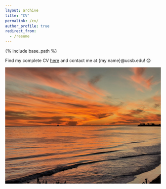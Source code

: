 ```yaml
---
layout: archive
title: "CV"
permalink: /cv/
author_profile: true
redirect_from:
  - /resume
---
```

{% include base_path %}

Find my complete CV [here](https://drive.google.com/file/d/1040TFonR_LMHz9bukmWgAR934Gv5eQ5A/view?usp=sharing) and contact me at {my name}@ucsb.edu! 😊 

<!-- ![Pretty sunset over our campus](/images/sunset.jpg) -->
<img src="/images/sunset.jpg" alt="Pretty sunset over UCSB campus" width="700">


<!-- ---
## Education

* Ph.D in Computer Science, *UC Santa Barbara*, 2027 (Expected)
* B.S. in Computer Engineering, *University of Tehran*, 2022

## Experience

* Spring 2024: Academic Pages Collaborator
  * Github University
  * Duties includes: Updates and improvements to template
  * Supervisor: The Users

* Fall 2015: Research Assistant
  * Github University
  * Duties included: Merging pull requests
  * Supervisor: Professor Hub

* Summer 2015: Research Assistant
  * Github University
  * Duties included: Tagging issues
  * Supervisor: Professor Git
  
Skills
======
* Skill 1
* Skill 2
  * Sub-skill 2.1
  * Sub-skill 2.2
  * Sub-skill 2.3
* Skill 3

Publications
======
  <ul>{% for post in site.publications reversed %}
    {% include archive-single-cv.html %}
  {% endfor %}</ul>
  
Talks
======
  <ul>{% for post in site.talks reversed %}
    {% include archive-single-talk-cv.html  %}
  {% endfor %}</ul> 
  
Teaching
======
  <ul>{% for post in site.teaching reversed %}
    {% include archive-single-cv.html %}
  {% endfor %}</ul>
  
Service and leadership
======
* Currently signed in to 43 different slack teams -->
